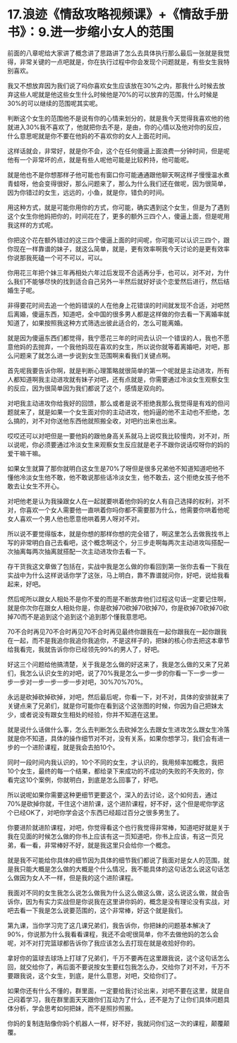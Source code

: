 # 17.浪迹《情敌攻略视频课》+《情敌手册书》：9.进一步缩小女人的范围

前面的八章呢给大家讲了概念讲了思路讲了怎么去具体执行那么最后一张就是我觉得，非常关键的一点吧就是，你在执行过程中你会发现个问题就是，有些女生我特别喜欢。

我又不想放弃因为我们说了吗你喜欢女生应该放在30%之内，那我什么时候去放弃这些人呢就是他这些女生什么时候他是70%的可以放弃的范围，什么时候是30%的可以继续的范围呢其实呢。

判断这个女生的范围他不是说有你的心情来划分的，就是我今天觉得我喜欢他的他就进入30%我不喜欢了，他就把你去不是，是由，你的心情以及他对你的反应，什么意思呢就是你不要在他妈的不喜欢你的女人上面花时间。

这样话就会，非常好，就是你不会，这个在任何傻逼上面浪费一分钟时间，但是呢他有一个非常坏的点，就是有些人呢他可能是比较矜持，他可能呢。

就是他也不是你想那样子他可能也有窗口你可能通通跟他聊天啊这样子慢慢温水煮青蛙呀，他会变得很好，那么问题来了，那么为什么我们还在做呢，因为很简单，因为你错过的女生，远远的，小鱼，就是你，错负的时间。

用这种方式，就是可能你用你的方式，你可能，确实遇到这个女生，但是为了遇到这个女生你他妈把你的，时间花在了，更多的额外三四个人，傻逼上面，但是呢用我这样的方式呢。

你把这个花在额外错过的这三四个傻逼上面的时间呢，你可能可以认识三四个，跟你现在一样靠谱的妹子，就这么简单，就是，更有效率啊我今天讨论的是更有效率你说那我死磕一个可不可以，可以。

你用花三年把个妹三年再相处六年过后发现不合适再分手，也可以，对不对，为什么我们不能够尽快的找到适合自己另外一半然后就好好谈个恋爱然后进行，然后结婚生子呢。

非得要花时间去追一个他妈错误的人在他身上花错误的时间就发现不合适，对吧然后离婚，傻逼东西，知道吧，全中国的很多男人都是这样做的你去看一下离婚率就知道了，如果按照我这种方式筛选出彼此适合的，怎么可能离婚。

就是因为傻逼东西们都觉得，我宁愿花三年的时间去认识一个错误的人，我也不愿意他妈的去抛弃，一个我他妈现在喜欢的女生，所以说你就等着离婚吧，对吧，那么问题来了就怎么进一步说到女生范围啊来看我们关键点啊。

首先呢我要告诉你啊，就是判断心理策略就很简单的第一个呢就是主动进攻，所有人都知道啊我主动进攻就有妹子对吧，还有点就是，你需要通过冷淡女生观察女生的反应，因为很简单因为我们都说了这个，感情是双向的。

对吧我主动进攻你给我好的回馈，那么或者是说不拒绝我那么我觉得是有戏的但问题就来了，就是如果一个女生面对你的主动进攻，他妈逼的他不主动也不拒绝，怎么搞的，对不对你送他东西他就照搬全收，对吧约出来也出来。

哎哎还可以对吧但是一要他妈的跟他身高关系就马上说哎我比较慢肉，对不对，所以说呢，你必须要通过冷淡女生来观察女生反应就是老子不跟你说话哎呀你的妈的爱干嘛干嘛。

如果女生就算了那你就明白这女生是70%了呀但是很多兄弟他不知道知道吧他不懂他冷淡女生他不敢，他不敢说那些话冷淡女生，他不敢去，这个拒绝女孩子他不敢去让女生不开心。

对吧他老是认为我操跟女人在一起就要哄着他你妈的女人有自己选择的权利，对不对，你喜欢一个女人需要他一直哄着你吗你都不需要那为什么，他需要你哄着他呢女人喜欢一个男人他也愿意他哄着男人呀对不对。

所以说不要觉得版本，就是你想的那样你想的完全错了，啊这里怎么去做我找书上写的非常明白自己去看吧，这个概念啊这个，分三步走啊每两次主动进攻叫搭配一次抽离每两次抽离就搭配一次主动进攻你去看一下。

存干货我这文章做了包括在，实战中我是怎么做的你看回到第一张你去看一下我在实战中为什么这样说话你学了这张，马上明白，靠不靠谱就问你，好吧，说给我看起来，好吧。

然后呢所以跟女人相处不是你不爱的而是不断放弃他们过程这句话一定要记住啊，就是你次你在跟女人相处你是，你是砍掉70砍掉70砍掉70，你是砍掉70砍掉70砍掉70而不是追到这个追到这个追到那个懂我意思吧。

70不合时再见70不合时再见70不合时再见最终你跟我在一起你跟我在一起你跟我在一起，而不是我追你我追你我追你，不是这样子的，把妹的核心你去把这本章节给我看完，我就告诉你你已经领先99%的男人了，好吧。

好这三个问题给他搞清楚，关于我是怎么做的好这来了，我是怎么做的又来了兄弟们，我怎么认识女生的对吧，说了70%我是怎么一步一步的你看一下一步一步一步一步对一步一步一步一步对吧，30%70%70%。

永远是砍掉砍掉砍掉，对吧，然后最后呢，你看一下，对不对，具体的安排就来了关键点来了兄弟们，就是你可能你在看到这个这张图的时候，你因为自己把妹太少，或者说没有跟女生相处的经验，你并不知道在这里。

就是说什么话做什么事，怎么去判断怎么去砍掉怎么去跟女生进攻怎么跟女生冷落就是你不知道，具体的操作细节对不对，没有关系，如果你想学习，我们会有进一步的一个进阶课程，就是我会去拍10个。

同时一段时间内我认识的，10个不同的女生，才认识的，我用频率加概念，我把10个女生，最终的每一个结果，都给录下来成功的不成功的失败的不失败的，你看完这10个案例，你就明白，到底是怎么回事了，好吧。

所以说呢如果你需要这种更细节更要这个，深入的去讨论，这个如何去，通过70%是砍掉你就，干住这个进阶课，这个进阶课程，好不好，这个但是呢你学这个已经OK了，对吧你学会这个东西已经超过百分之很多男生了。

你要进阶就进阶课程，对吧，你觉得看这个也行我觉得非常棒，知道吧好就是关于我在见面的时候怎么做的你书上应该有这一页知道吧，你书上应该，有这一页兄弟，看一看，非常棒好不好，就是我这里只会给你一个概念。

就是我不可能给你具体的细节因为具体的细节我们都说了我面对是女人的范围，就是我只能大概是怎么做的大概是个什么情况，我不能具体的这句话怎么说这句话怎么做因为女人不一样，但是我的这个进阶课程。

我面对不同的女生我怎么说怎么做我为什么这么做这么做，这么说这么做，就会告诉你，因为有实力实战但是你说我在这里讲你妈的，概念是没有理论没有实战，对吧去看一下我是怎么说要范围的，这个非常棒，好这个就是我们。

第九课，当你学习完了这几课兄弟们，我告诉你，你把妹的问题基本解决了90%，你说那为什么我看看课程，我还不会呢很简单，你不去做他妈的怎么会呢，对不对打完篮球都告诉你了我应该怎么去打现在就是收拾好你的。

拿好你的篮球去球场上打球了兄弟们，千万不要再在这里跟我说，这个这句话怎么回，就交给你了，再后面不要说按女生要红包我怎么办，交给你了对不对，千万不要跟我说，这个女生，到底，是什么意思，对吧，交给你们了。

如果你还有什么不懂的，群里面，一定要给我讨论出来，对吧不要在这里，就是自己闷着学习，我在群里面天天跟你们互动为了什么，还不是为了让你们具体问题具体分析，学会思考如何把妹，而不是照抄照搬。

你妈的复制连贴像你妈个机器人一样，好不好，我就问你们这一次的课程，颠覆颠覆。